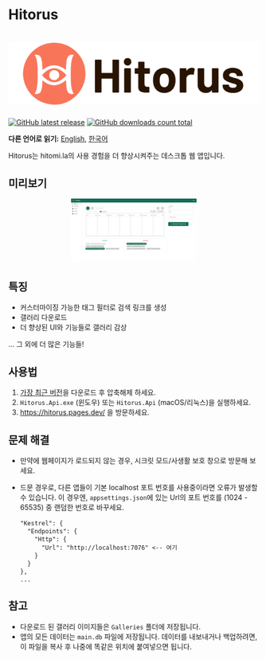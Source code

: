 # Hitorus

<h1 align="center">
  <picture>
    <source media="(prefers-color-scheme: dark)" srcset="content/banner-dark.jpeg">
    <source media="(prefers-color-scheme: light)" srcset="content/banner-light.png">
    <img alt="Hitorus" src="content/banner-light.png">
  </picture>
</h1>

[![GitHub latest release](https://img.shields.io/github/release/kaismic/Hitorus.svg?logo=github)](https://github.com/kaismic/Hitorus/releases/latest)
[![GitHub downloads count total](https://img.shields.io/github/downloads/kaismic/Hitorus/total.svg?logo=github)](https://github.com/kaismic/Hitorus/releases)

**다른 언어로 읽기:** [English](README.md), [한국어](README-ko.md)

Hitorus는 hitomi.la의 사용 경험을 더 향상시켜주는 데스크톱 웹 앱입니다.

## 미리보기
<div align="center">
  <img src="./content/preview-1.jpeg" width="50%">
</div>

## 특징
- 커스터마이징 가능한 태그 필터로 검색 링크를 생성
- 갤러리 다운로드
- 더 향상된 UI와 기능들로 갤러리 감상

... 그 외에 더 많은 기능들!

## 사용법
1. [가장 최근 버전](https://github.com/kaismic/Hitorus/releases/latest)을 다운로드 후 압축해제 하세요.
2. `Hitorus.Api.exe` (윈도우) 또는 `Hitorus.Api` (macOS/리눅스)을 실행하세요.
3. https://hitorus.pages.dev/ 을 방문하세요.

## 문제 해결
- 만약에 웹페이지가 로드되지 않는 경우, 시크릿 모드/사생활 보호 창으로 방문해 보세요.
- 드문 경우로, 다른 앱들이 기본 localhost 포트 번호를 사용중이라면 오류가 발생할 수 있습니다. 이 경우엔, `appsettings.json`에 있는 Url의 포트 번호를 (1024 - 65535) 중 랜덤한 번호로 바꾸세요.

      "Kestrel": {
        "Endpoints": {
          "Http": {
            "Url": "http://localhost:7076" <-- 여기
          }
        }
      },
      ...

## 참고
- 다운로드 된 갤러리 이미지들은 `Galleries` 폴더에 저장됩니다.
- 앱의 모든 데이터는 `main.db` 파일에 저장됩니다. 데이터를 내보내거나 백업하려면, 이 파일을 복사 후 나중에 똑같은 위치에 붙여넣으면 됩니다.